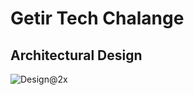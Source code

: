 # Getir Tech Chalange
## Architectural Design

![Design@2x](https://user-images.githubusercontent.com/33653098/159524706-67c9c765-300c-48ff-8973-5a7a47071523.png)

